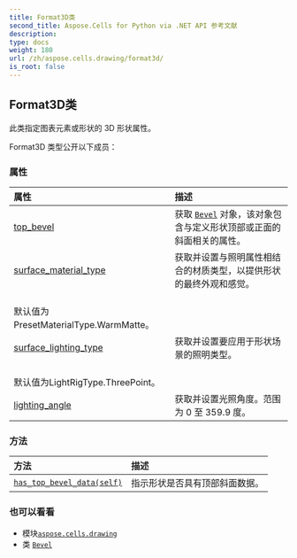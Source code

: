 ```yaml
---
title: Format3D类
second_title: Aspose.Cells for Python via .NET API 参考文献
description:
type: docs
weight: 180
url: /zh/aspose.cells.drawing/format3d/
is_root: false
---
```

## Format3D类
此类指定图表元素或形状的 3D 形状属性。



Format3D 类型公开以下成员：

### 属性
|属性|描述|
| :- | :- |
| [top_bevel](/cells/python-net/zh/aspose.cells.drawing/format3d/top_bevel) |获取 [`Bevel`](/cells/python-net/zh/aspose.cells.drawing/bevel) 对象，该对象包含与定义形状顶部或正面的斜面相关的属性。|
| [surface_material_type](/cells/python-net/zh/aspose.cells.drawing/format3d/surface_material_type) |获取并设置与照明属性相结合的材质类型，以提供形状的最终外观和感觉。<br/>默认值为 PresetMaterialType.WarmMatte。|
| [surface_lighting_type](/cells/python-net/zh/aspose.cells.drawing/format3d/surface_lighting_type) |获取并设置要应用于形状场景的照明类型。<br/>默认值为LightRigType.ThreePoint。|
| [lighting_angle](/cells/python-net/zh/aspose.cells.drawing/format3d/lighting_angle) |获取并设置光照角度。范围为 0 至 359.9 度。|


### 方法
|方法|描述|
| :- | :- |
| [`has_top_bevel_data(self)`](/cells/python-net/zh/aspose.cells.drawing/format3d/has_top_bevel_data/#) |指示形状是否具有顶部斜面数据。|



### 也可以看看
* 模块[`aspose.cells.drawing`](..)
* 类 [`Bevel`](/cells/python-net/zh/aspose.cells.drawing/bevel)
